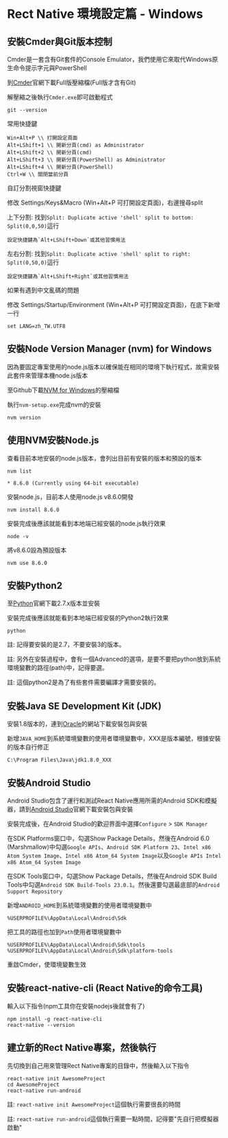 # Rect Native 環境設定篇 - Windows

## 安裝Cmder與Git版本控制

Cmder是一套含有Git套件的Console Emulator，我們使用它來取代Windows原生命令提示字元與PowerShell

到[Cmder](http://cmder.net)官網下載Full版壓縮檔(Full版才含有Git)

解壓縮之後執行`Cmder.exe`即可啟動程式

    git --version

常用快捷鍵

	Win+Alt+P \\ 打開設定頁面
	Alt+LShift+1 \\ 開新分頁(cmd) as Administrator
	Alt+LShift+2 \\ 開新分頁(cmd)
	Alt+LShift+3 \\ 開新分頁(PowerShell) as Administrator
	Alt+LShift+4 \\ 開新分頁(PowerShell)
	Ctrl+W \\ 關閉當前分頁

自訂分割視窗快捷鍵

修改 Settings/Keys&Macro (Win+Alt+P 可打開設定頁面)，右邊搜尋split

上下分割: 找到`Split: Duplicate active 'shell' split to bottom: Split(0,0,50)`這行

	設定快捷鍵為`Alt+LShift+Down`或其他習慣用法

左右分割: 找到`Split: Duplicate active 'shell' split to right: Split(0,50,0)`這行

	設定快捷鍵為`Alt+LShift+Right`或其他習慣用法

如果有遇到中文亂碼的問題

修改 Settings/Startup/Environment (Win+Alt+P 可打開設定頁面)，在底下新增一行 

    set LANG=zh_TW.UTF8

## 安裝Node Version Manager (nvm) for Windows

因為要固定專案使用的node.js版本以確保能在相同的環境下執行程式，故需安裝此套件來管理本機node.js版本

至Github下載[NVM for Windows](https://github.com/coreybutler/nvm-windows)的壓縮檔

執行`nvm-setup.exe`完成nvm的安裝

    nvm version 

## 使用NVM安裝Node.js

查看目前本地安裝的node.js版本，會列出目前有安裝的版本和預設的版本

    nvm list

	* 8.6.0 (Currently using 64-bit executable)

安裝node.js，目前本人使用node.js v8.6.0開發

    nvm install 8.6.0

安裝完成後應該就能看到本地端已經安裝的node.js執行效果

    node -v

將v8.6.0設為預設版本

    nvm use 8.6.0

## 安裝Python2

至[Python](https://www.python.org/)官網下載2.7.x版本並安裝

安裝完成後應該就能看到本地端已經安裝的Python2執行效果

	python

註: 記得要安裝的是2.7，不要安裝3的版本。

註: 另外在安裝過程中，會有一個Advanced的選項，是要不要把python放到系統環境變數的路徑(path)中，記得要選。

註: 這個python2是為了有些套件需要編譯才需要安裝的。

## 安裝Java SE Development Kit (JDK)

安裝1.8版本的，連到[Oracle](http://www.oracle.com/technetwork/java/javase/downloads/jdk8-downloads-2133151.html)的網站下載安裝包與安裝

新增`JAVA_HOME`到系統環境變數的使用者環境變數中，XXX是版本編號，根據安裝的版本自行修正

	C:\Program Files\Java\jdk1.8.0_XXX

## 安裝Android Studio

Android Studio包含了運行和測試React Native應用所需的Android SDK和模擬器，請到[Android Studio](https://developer.android.com/studio/index.html)官網下載安裝包與安裝

安裝完成後，在Android Studio的歡迎界面中選擇`Configure` > `SDK Manager`

在SDK Platforms窗口中，勾選Show Package Details，然後在Android 6.0 (Marshmallow)中勾選`Google APIs`、`Android SDK Platform 23`、`Intel x86 Atom System Image`、`Intel x86 Atom_64 System Image`以及`Google APIs Intel x86 Atom_64 System Image`

在SDK Tools窗口中，勾選Show Package Details，然後在Android SDK Build Tools中勾選`Android SDK Build-Tools 23.0.1`。然後還要勾選最底部的`Android Support Repository`

新增`ANDROID_HOME`到系統環境變數的使用者環境變數中

	%USERPROFILE%\AppData\Local\Android\Sdk

把工具的路徑也加到`Path`使用者環境變數中

	%USERPROFILE%\AppData\Local\Android\Sdk\tools
	%USERPROFILE%\AppData\Local\Android\Sdk\platform-tools

重啟Cmder，使環境變數生效

## 安裝react-native-cli (React Native的命令工具)

輸入以下指令(npm工具你在安裝nodejs後就會有了)

	npm install -g react-native-cli
	react-native --version

## 建立新的Rect Native專案，然後執行

先切換到自己用來管理Rect Native專案的目錄中，然後輸入以下指令

	react-native init AwesomeProject
	cd AwesomeProject
	react-native run-android

註: `react-native init AwesomeProject`這個執行需要很長的時間

註: `react-native run-android`這個執行需要一點時間，記得要"先自行把模擬器啟動"